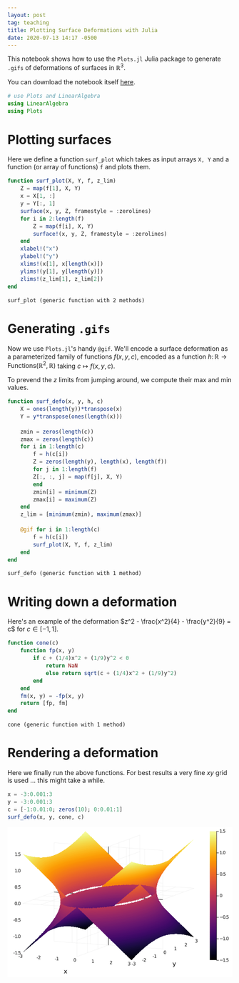 ```yaml
---
layout: post
tag: teaching
title: Plotting Surface Deformations with Julia
date: 2020-07-13 14:17 -0500
---
```


This notebook shows how to use the `Plots.jl` Julia package to generate `.gifs`
of deformations of surfaces in $\mathbb{R}^3$.

You can download the notebook itself [here](assets/notebooks/SurfaceDefos.ipynb).


```julia
# use Plots and LinearAlgebra
using LinearAlgebra
using Plots
```

# Plotting surfaces
Here we define a function `surf_plot` which takes as input arrays `X, Y` and a function (or array of functions) `f` and plots them.


```julia
function surf_plot(X, Y, f, z_lim)
    Z = map(f[1], X, Y)
    x = X[1, :]
    y = Y[:, 1]
    surface(x, y, Z, framestyle = :zerolines)
    for i in 2:length(f)
        Z = map(f[i], X, Y)
        surface!(x, y, Z, framestyle = :zerolines)
    end
    xlabel!("x")
    ylabel!("y")
    xlims!(x[1], x[length(x)])
    ylims!(y[1], y[length(y)])
    zlims!(z_lim[1], z_lim[2])
end
```




    surf_plot (generic function with 2 methods)



# Generating `.gifs`
Now we use `Plots.jl`'s handy `@gif`. We'll encode a surface deformation as a parameterized family of functions $f(x, y, c)$, encoded as a function $h \colon \mathbb{R} \to \mathrm{Functions}(\mathbb{R}^2, \mathbb{R})$ taking $c \mapsto f(x, y, c)$.

To prevend the $z$ limits from jumping around, we compute their max and min values.


```julia
function surf_defo(x, y, h, c)
    X = ones(length(y))*transpose(x)
    Y = y*transpose(ones(length(x)))
    
    zmin = zeros(length(c))
    zmax = zeros(length(c))
    for i in 1:length(c)
        f = h(c[i])
        Z = zeros(length(y), length(x), length(f))
        for j in 1:length(f)
        Z[:, :, j] = map(f[j], X, Y)
        end
        zmin[i] = minimum(Z)
        zmax[i] = maximum(Z)
    end
    z_lim = [minimum(zmin), maximum(zmax)]
    
    @gif for i in 1:length(c)
        f = h(c[i])
        surf_plot(X, Y, f, z_lim)
    end
end 
```




    surf_defo (generic function with 1 method)



# Writing down a deformation
Here's an example of the deformation $z^2 - \frac{x^2}{4} - \frac{y^2}{9} = c$ for $c \in [-1, 1]$.


```julia
function cone(c)
    function fp(x, y)
        if c + (1/4)x^2 + (1/9)y^2 < 0
            return NaN
            else return sqrt(c + (1/4)x^2 + (1/9)y^2)
        end
    end
    fm(x, y) = -fp(x, y)
    return [fp, fm]
end        
```




    cone (generic function with 1 method)



# Rendering a deformation
Here we finally run the above functions. For best results a very fine $xy$ grid is used ... this might take a while.


```julia
x = -3:0.001:3
y = -3:0.001:3
c = [-1:0.01:0; zeros(10); 0:0.01:1]
surf_defo(x, y, cone, c)
```

![Deforming a hyperboloid through a cone](assets/images/1sheet2sheets.gif "Deforming a hyperboloid")
